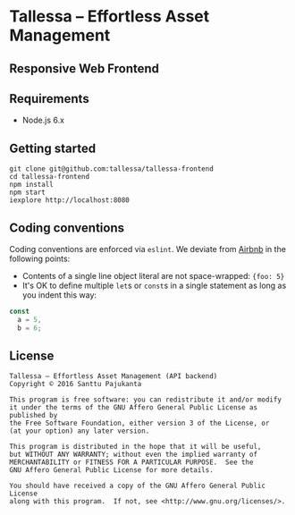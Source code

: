 # Tallessa – Effortless Asset Management

<!-- [![Build Status](https://travis-ci.org/tallessa/tallessa-frontend.svg?branch=master)](https://travis-ci.org/tallessa/tallessa-frontend) -->

## Responsive Web Frontend

## Requirements

* Node.js 6.x

## Getting started

    git clone git@github.com:tallessa/tallessa-frontend
    cd tallessa-frontend
    npm install
    npm start
    iexplore http://localhost:8080

## Coding conventions

Coding conventions are enforced via `eslint`. We deviate from [Airbnb](https://github.com/airbnb/javascript) in the following points:

* Contents of a single line object literal are not space-wrapped: `{foo: 5}`
* It's OK to define multiple `let`s or `const`s in a single statement as long as you indent this way:

```javascript
const
  a = 5,
  b = 6;
```

## License

    Tallessa – Effortless Asset Management (API backend)
    Copyright © 2016 Santtu Pajukanta

    This program is free software: you can redistribute it and/or modify
    it under the terms of the GNU Affero General Public License as published by
    the Free Software Foundation, either version 3 of the License, or
    (at your option) any later version.

    This program is distributed in the hope that it will be useful,
    but WITHOUT ANY WARRANTY; without even the implied warranty of
    MERCHANTABILITY or FITNESS FOR A PARTICULAR PURPOSE.  See the
    GNU Affero General Public License for more details.

    You should have received a copy of the GNU Affero General Public License
    along with this program.  If not, see <http://www.gnu.org/licenses/>.
